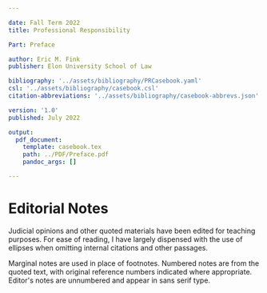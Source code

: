 ```yaml
---

date: Fall Term 2022
title: Professional Responsibility

Part: Preface

author: Eric M. Fink
publisher: Elon University School of Law

bibliography: '../assets/bibliography/PRCasebook.yaml'
csl: '../assets/bibliography/casebook.csl'
citation-abbreviations: '../assets/bibliography/casebook-abbrevs.json'

version: '1.0'
published: July 2022

output:
  pdf_document:
    template: casebook.tex
    path: ../PDF/Preface.pdf
    pandoc_args: []

---
```


# Editorial Notes

Judicial opinions and other quoted materials have been edited for teaching purposes. For ease of reading, I have largely dispensed with the use of ellipses when omitting internal citations and other passages.

Marginal notes are used in place of footnotes. Numbered notes are from the quoted text, with original reference numbers indicated where appropriate. Editor's notes are unnumbered and appear in sans serif type.

